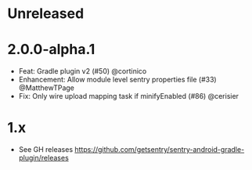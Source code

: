 # Unreleased

# 2.0.0-alpha.1

* Feat: Gradle plugin v2 (#50) @cortinico
* Enhancement: Allow module level sentry properties file (#33) @MatthewTPage
* Fix: Only wire upload mapping task if minifyEnabled (#86) @cerisier

# 1.x

* See GH releases https://github.com/getsentry/sentry-android-gradle-plugin/releases

